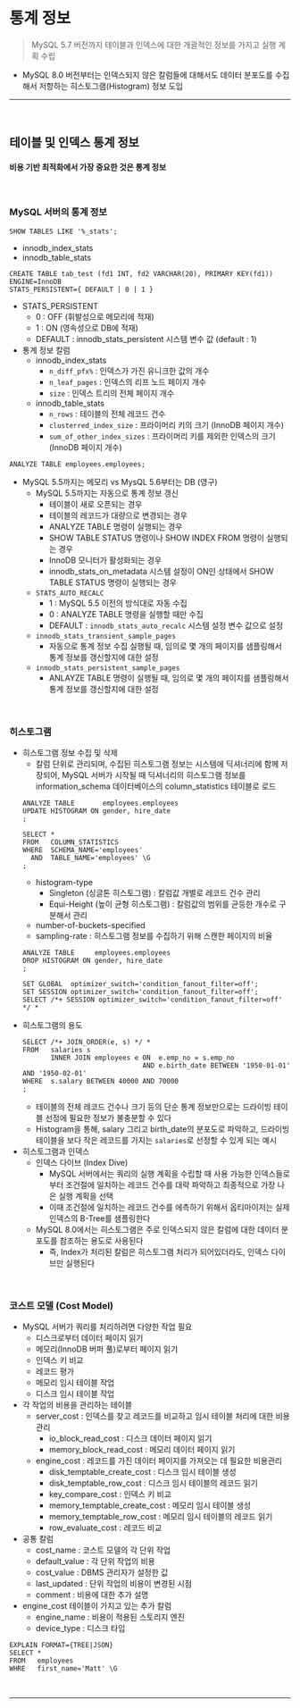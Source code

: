# 통계 정보
> MySQL 5.7 버전까지 테이블과 인덱스에 대한 개괄적인 정보를 가지고 실행 계획 수립
* MySQL 8.0 버전부터는 인덱스되지 않은 칼럼들에 대해서도 데이터 분포도를 수집해서 저항하는 히스토그램(Histogram) 정보 도입

<hr>
<br>

## 테이블 및 인덱스 통계 정보
#### 비용 기반 최적화에서 가장 중요한 것은 통계 정보

<br>

### MySQL 서버의 통계 정보
```mysql
SHOW TABLES LIKE '%_stats';
```
* innodb_index_stats
* innodb_table_stats

```mysql
CREATE TABLE tab_test (fd1 INT, fd2 VARCHAR(20), PRIMARY KEY(fd1))
ENGINE=InnoDB
STATS_PERSISTENT={ DEFAULT | 0 | 1 }
```
* STATS_PERSISTENT
  * 0 : OFF (휘발성으로 메모리에 적재)
  * 1 : ON  (영속성으로 DB에 적재)
  * DEFAULT : innodb_stats_persistent 시스템 변수 값 (default : 1)
* 통계 정보 칼럼
  * innodb_index_stats
    * `n_diff_pfx%` : 인덱스가 가진 유니크한 값의 개수 
    * `n_leaf_pages` : 인덱스의 리프 노드 페이지 개수
    * `size` : 인덱스 트리의 전체 페이지 개수
  * innodb_table_stats
    * `n_rows` : 테이블의 전체 레코드 건수
    * `clusterred_index_size` : 프라이머리 키의 크기 (InnoDB 페이지 개수)
    * `sum_of_other_index_sizes` : 프라이머리 키를 제외한 인덱스의 크기(InnoDB 페이지 개수)
```mysql
ANALYZE TABLE employees.employees;
```
* MySQL 5.5까지는 메모리 vs MysQL 5.6부터는 DB (영구)
  * MySQL 5.5까지는 자동으로 통계 정보 갱신
    * 테이블이 새로 오픈되는 경우
    * 테이블의 레코드가 대량으로 변경되는 경우
    * ANALYZE TABLE 명령이 실행되는 경우
    * SHOW TABLE STATUS 명령이나 SHOW INDEX FROM 명령이 실행되는 경우
    * InnoDB 모니터가 활성화되는 경우
    * innodb_stats_on_metadata 시스템 설정이 ON인 상태에서 SHOW TABLE STATUS 명령이 실행되는 경우
  * `STATS_AUTO_RECALC`
    * 1 : MySQL 5.5 이전의 방식대로 자동 수집
    * 0 : ANALYZE TABLE 명령을 실행할 때만 수집
    * DEFAULT : `innodb_stats_auto_recalc` 시스템 설정 변수 값으로 설정
  * `innodb_stats_transient_sample_pages`
    * 자동으로 통계 정보 수집 실행될 때, 임의로 몇 개의 페이지를 샘플링해서 통계 정보를 갱신할지에 대한 설정
  * `innodb_stats_persistent_sample_pages`
    * ANLAYZE TABLE 명령이 실행될 때, 임의로 몇 개의 페이지를 샘플링해서 통계 정보를 갱신할지에 대한 설정

<br>

### 히스토그램
* 히스토그램 정보 수집 및 삭제 
  * 칼럼 단위로 관리되며, 수집된 히스토그램 정보는 시스템에 딕셔너리에 함께 저장되어, MySQL 서버가 시작될 때 딕셔너리의 히스토그램 정보를 information_schema 데이터베이스의 column_statistics 테이블로 로드
  ```mysql
  ANALYZE TABLE       employees.employees 
  UPDATE HISTOGRAM ON gender, hire_date
  ;
  
  SELECT *
  FROM   COLUMN_STATISTICS
  WHERE  SCHEMA_NAME='employees'
    AND  TABLE_NAME='employees' \G 
  ;
  ```
  * histogram-type
    * Singleton (싱글톤 히스토그램) : 칼럼값 개별로 레코드 건수 관리
    * Equi-Height (높이 균형 히스토그램) : 칼럼값의 범위를 균등한 개수로 구분해서 관리
  * number-of-buckets-specified
  * sampling-rate : 히스토그램 정보를 수집하기 위해 스캔한 페이지의 비율
  ```mysql
  ANALYZE TABLE     employees.employees 
  DROP HISTOGRAM ON gender, hire_date
  ;
  
  SET GLOBAL  optimizer_switch='condition_fanout_filter=off';
  SET SESSION optimizer_switch='condition_fanout_filter=off';
  SELECT /*+ SESSION optimizer_switch='condition_fanout_filter=off' */ *
  ```
* 히스토그램의 용도
  ```mysql
  SELECT /*+ JOIN_ORDER(e, s) */ *
  FROM   salaries s
         INNER JOIN employees e ON  e.emp_no = s.emp_no
                                AND e.birth_date BETWEEN '1950-01-01' AND '1950-02-01'
  WHERE  s.salary BETWEEN 40000 AND 70000
  ;
  ```
  * 테이블의 전체 레코드 건수나 크기 등의 단순 통계 정보만으로는 드라이빙 테이블 선정에 필요한 정보가 불충분할 수 있다
  * Histogram을 통해, salary 그리고 birth_date의 분포도로 파악하고, 드라이빙 테이블을 보다 작은 레코드를 가지는 `salaries`로 선정할 수 있게 되는 예시
* 히스토그램과 인덱스
  * 인덱스 다이브 (Index Dive)
    * MySQL 서버에서는 쿼리의 실행 계획을 수립할 때 사용 가능한 인덱스들로부터 조건절에 일치하는 레코드 건수를 대략 파악하고 최종적으로 가장 나은 실행 계획을 선택
    * 이때 조건절에 일치하는 레코드 건수를 에측하기 위해서 옵티마이저는 실제 인덱스의 B-Tree를 샘플링한다
  * MySQL 8.0에서는 히스토그램은 주로 인덱스되지 않은 칼럼에 대한 데이터 분포도를 참조하는 용도로 사용된다
    * 즉, Index가 처리된 칼럼은 히스토그램 처리가 되어있더라도, 인덱스 다이브만 실행된다

<br>

### 코스트 모델 (Cost Model)
* MySQL 서버가 쿼리를 처리하려면 다양한 작업 필요
  * 디스크로부터 데이터 페이지 읽기
  * 메모리(InnoDB 버퍼 풀)로부터 페이지 읽기
  * 인덱스 키 비교
  * 레코드 평가
  * 메모리 임시 테이블 작업 
  * 디스크 임시 테이블 작업
* 각 작업의 비용을 관리하는 테이블
  * server_cost : 인덱스를 찾고 레코드를 비교하고 임시 테이블 처리에 대한 비용관리
    * io_block_read_cost : 디스크 데이터 페이지 읽기
    * memory_block_read_cost : 메모리 데이터 페이지 읽기
  * engine_cost : 레코드를 가진 데이터 페이지를 가져오는 데 필요한 비용관리
    * disk_temptable_create_cost : 디스크 임시 테이블 생성
    * disk_temptable_row_cost : 디스크 임시 테이블의 레코드 읽기
    * key_compare_cost : 인덱스 키 비교
    * memory_temptable_create_cost : 메모리 임시 테이블 생성
    * memory_temptable_row_cost : 메모리 임시 테이블의 레코드 읽기
    * row_evaluate_cost : 레코드 비교
* 공통 칼럼
  * cost_name : 코스트 모델의 각 단위 작업
  * default_value : 각 단위 작업의 비용
  * cost_value : DBMS 관리자가 설정한 값
  * last_updated : 단위 작업의 비용이 변경된 시점
  * comment : 비용에 대한 추가 설명
* engine_cost 테이블이 가지고 있는 추가 칼럼
  * engine_name : 비용이 적용된 스토리지 엔진
  * device_type : 디스크 타입
```mysql
EXPLAIN FORMAT={TREE|JSON}
SELECT *
FROM   employees 
WHRE   first_name='Matt' \G
```

<br>
<hr>
<br>
